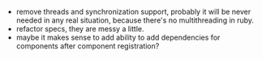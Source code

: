 - remove threads and synchronization support, probably it will be never needed in any real situation, because 
there's no multithreading in ruby.
- refactor specs, they are messy a little.
- maybe it makes sense to add ability to add dependencies for components after component registration?